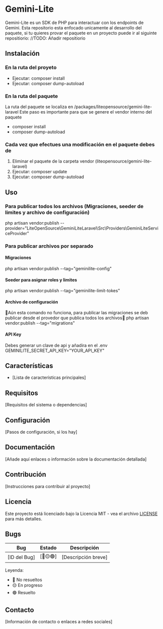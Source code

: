 # Gemini-Lite

Gemini-Lite es un SDK de PHP para interactuar con los endpoints de Gemini. Esta repositorio esta enfocado unicamente al desarrollo del paquete, si tu quieres provar el paquete en un proyecto puede ir al siguinte repositiorio: //TODO: Añadir repositiorio

## Instalación

### En la ruta del proyeto

- Ejecutar: composer install
- Ejecutar: composer dump-autoload

### En la ruta del paquete

La ruta del paquete se localiza en /packages/liteopensource/gemini-lite-laravel
Este paso es importante para que se genere el vendor interno del paquete

- composer install
- composer dump-autoload

### Cada vez que efectues una modificación en el paquete debes de

1. Eliminar el paquete de la carpeta vendor (liteopensource/gemini-lite-laravel)
2. Ejecutar: composer update
3. Ejecutar: composer dump-autoload

## Uso

### Para publicar todos los archivos (Migraciones, seeder de limites y archivo de configuración)

php artisan vendor:publish --provider="LiteOpenSource\GeminiLiteLaravel\Src\Providers\GeminiLiteServiceProvider"

### Para publicar archivos por separado

#### Migraciones

php artisan vendor:publish --tag="geminilite-config"

#### Seeder para asignar roles y limites

php artisan vendor:publish --tag="geminilite-limit-tokes"

#### Archivo de configuración

🔴Aún esta comando no funciona, para publicar las migraciones se deb publicar desde el provedor que publica todos los archivos🔴
php artisan vendor:publish --tag="migrations"

#### API Key

Debes generar un clave de api y añadira en el .env
GEMINILITE_SECRET_API_KEY="YOUR_API_KEY"

## Características

- [Lista de características principales]

## Requisitos

[Requisitos del sistema o dependencias]

## Configuración

[Pasos de configuración, si los hay]

## Documentación

[Añade aquí enlaces o información sobre la documentación detallada]

## Contribución

[Instrucciones para contribuir al proyecto]

## Licencia

Este proyecto está licenciado bajo la Licencia MIT - vea el archivo [LICENSE](LICENSE) para más detalles.

## Bugs

| Bug | Estado | Descripción |
|-----|--------|-------------|
| [ID del Bug] | [🔴🟡🟢] | [Descripción breve] |

Leyenda:

- 🔴 No resueltos
- 🟡 En progreso
- 🟢 Resuelto

## Contacto

[Información de contacto o enlaces a redes sociales]
